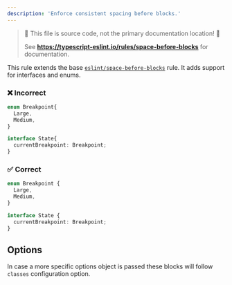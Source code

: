 ```yaml
---
description: 'Enforce consistent spacing before blocks.'
---
```


> 🛑 This file is source code, not the primary documentation location! 🛑
>
> See **https://typescript-eslint.io/rules/space-before-blocks** for documentation.

This rule extends the base [`eslint/space-before-blocks`](https://eslint.org/docs/rules/space-before-blocks) rule.
It adds support for interfaces and enums.

<!-- tabs -->

### ❌ Incorrect

<!-- prettier-ignore -->
```ts
enum Breakpoint{
  Large,
  Medium,
}

interface State{
  currentBreakpoint: Breakpoint;
}
```

### ✅ Correct

```ts
enum Breakpoint {
  Large,
  Medium,
}

interface State {
  currentBreakpoint: Breakpoint;
}
```

## Options

In case a more specific options object is passed these blocks will follow `classes` configuration option.
